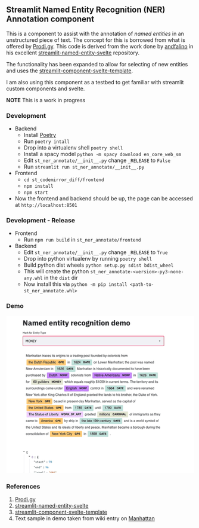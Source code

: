 ## Streamlit Named Entity Recognition (NER) Annotation component

This is a component to assist with the annotation of *named entities* in an unstructured piece of text. The concept for this is borrowed from what is offered by [Prodi.gy](https://prodi.gy/). This code is derived from the work done by [andfalino](https://github.com/andfanilo) in his excellent [streamlit-named-entity-svelte](https://github.com/andfanilo/streamlit-named-entity-svelte) repository. 

The functionality has been expanded to allow for selecting of new entities and uses the [streamlit-component-svelte-template](https://github.com/93degree/streamlit-component-svelte-template).

I am also using this component as a testbed to get familiar with streamlit custom components and svelte. 

**NOTE** This is a work in progress
### Development 

  - Backend
    + Install [Poetry](https://python-poetry.org/)
    + Run `poetry intall`
    + Drop into a virtualenv shell `poetry shell`
    + Install a spacy model `python -m spacy download en_core_web_sm`
    + Edit `st_ner_annotate/__init__.py` change `_RELEASE` to `False` 
    + Run `streamlit run st_ner_annotate/__init__.py`
  - Frontend
    + `cd st_codemirror_diff/frontend`
    + `npm install`
    + `npm start`
  - Now the frontend and backend should be up, the page can be accessed at `http://localhost:8501`

### Development - Release
  - Frontend
    + Run `npm run build` in `st_ner_annotate/frontend`
  - Backend
    + Edit `st_ner_annotate/__init__.py` change `_RELEASE` to `True`
    + Drop into python virtualenv by running `poetry shell`
    + Build python dist wheels `python setup.py sdist bdist_wheel`
    + This will create the python `st_ner_annotate-<version>-py3-none-any.whl` in the `dist` dir
    + Now install this via `python -m pip install <path-to-st_ner_annotate.whl>`
### Demo

![Streamlit NER Annotate Demo GIF](repo-assets/st_ner_annotate_demo.gif)

### References
1. [Prodi.gy](https://prodi.gy/)
2. [streamlit-named-entity-svelte](https://github.com/andfanilo/streamlit-named-entity-svelte)
3. [streamlit-component-svelte-template](https://github.com/93degree/streamlit-component-svelte-template) 
4. Text sample in demo taken from wiki entry on [Manhattan](https://en.wikipedia.org/wiki/Manhattan)